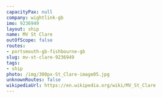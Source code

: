 ```yaml
---
capacityPax: null
company: wightlink-gb
imo: 9236949
layout: ship
name: MV St Clare
outOfScope: false
routes:
- portsmouth-gb-fishbourne-gb
slug: mv-st-clare-9236949
tags:
- ship
photo: /img/300px-St_Clare-image05.jpg
unknownRoutes: false
wikipediaUrl: https://en.wikipedia.org/wiki/MV_St_Clare
---
```

